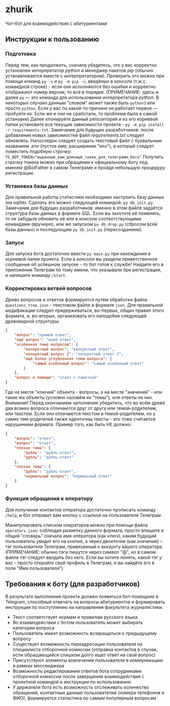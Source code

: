 # zhurik

Чат-бот для взаимодействия с абитуриентами 

## Инструкции к пользованию

### Подготовка 

Перед тем, как продолжить, сначала убедитесь, что у вас корректно установлен интерпретатор *python* и менеджер пакетов *pip* (обычно устанавливается вместе с интерпретатором).
Проверить это можно при помощи команд `py -v` и `py -m pip -v`, введёных в консоли (т.ж.с. командной строке) - если они исполняются без ошибки и корректно отображают номер версии, то всё в порядке. (ПРИМЕЧАНИЕ: здесь и далее `py` — это команда для использования интерпретатора *python*. В некоторых случаях данным "словом" может также быть `python3` или просто `python`. Если у вас по какой-то причине не работает первое — пробуйте их. Если же и они не сработали, то проблема была в самой установке)
Далее клонируйте данный репозиторий и из его корневой папки установите все текущие зависимости проекта - `py -m pip install -r requirements.txt`. Замечание для будущих разработчиков: после добавления новых зависимостей файл *requirements.txt* следует обновлять.
Напоследок следует создать текстовый файл с буквальным названием *.env* (пустое имя, расширение "env"), в который следует поместить подобную строчку:
`TG_BOT_TOKEN="выданный_вам_длинный_токен_для_телеграмм_бота"`
Получить строчку токена можно при обращении к официальному боту под именем @BotFather в самом Телеграме и пройдя небольшую процедуру регистрации. 

### Установка базы данных

Для правильной работы статистики необходимо настроить базу данных (на sqlite). Сделать это можно следующей командой: `py db_init.py`.
Замечание для будущих разработчиков: именно в этом файле задаётся структура базы данных в формате SQL. Если вы захотите её поменять, то не забудьте обновить её или в консоли соответствующими командами (вручную), или же запуском `py db_drop.py` (сбросом всей базы данных) и последующим `py db_init.py` (пересозданием).

### Запуск

Для запуска бота достаточно ввести `py main.py` при нахождении в корневой папке проекта. Если в консоли вы увидели приветственное сообщение об успешном запуске - то бот готов к службе! Найдите его в приложении Телеграм по тому имени, что указывали при регистрации, и напишите команду `/start`.

### Корректировка ветвей вопросов

Древо вопросов и ответов формируется путём обработки файла `questions_tree.json` - текстовом файле в формате `json`.
Для правильной модификации следует придерживаться, во-первых, общих правил этого формата, и, во-вторых, организовать его наподобие следующей древовидной структуры:
```json
{
    "вопрос": "прямой ответ",
    "ещё вопрос": "иной ответ",
    "особенная тема вопросов": {
        "конкретный вопрос": "конкретный ответ",
        "конкретный вопрос 2": "конкретный ответ 2",
        "ещё более углубленная тема вопроса": {
            "самый особенный вопрос": "самый особенный ответ"
        }
    },
    "вопрос о помощи": "ответ с памяткой"
}
```
Где на месте "ключей" объекта - вопросы, а на месте "значений" - или такие же объекты (условно назовём их "темы"), или ответы на них.
Внимание! Перед окончанием заполнения убедитесь, что во всём древе два всяких вопроса отличаются друг от друга или темой-родителем, или текстом. Если они отличаются текстом и темой-родителем, но у самих тем-родителей также идентичны тексты - это тоже считается нарушением формата.
Пример того, как быть НЕ должно:
```json
{
    "вопрос": "ответ",
    "вопрос": "ответ",
    "плохая тема": {
        "дубль": "дубль-ответ",
        "дубль": "дубль-ответ"
    },
    "плохая тема": {
        "дубль": "дубль-ответ",
        "нормальный вопрос": "нормальный ответ"
    }
}
```

### Функция обращения к оператору

Для получения контактов оператора достаточно прописать команду `/help`, и бот отправит вам кнопку с ссылкой на пользователя Телеграм.

Манипулировать списком операторов можно при помощи файла `operators.json`: соблюдая разметку данного формата, просто впишите в общий "словарь" сначала имя оператора (как ключ), каким будущий пользователь увидит его на кнопке, а через двоеточие (как значение) – тэг пользователя Телеграм, привязанный к аккаунту вашего оператора. (ПРИМЕЧАНИЕ: обычно тэги пишутся через символ "@", но в самом файле тэг следует вводить без него. Если вы хотите понять, какой тэг у вас – просто откройте свой профиль в Телеграм, и вы найдёте его в поле "Имя пользователя")

## Требования к боту (для разработчиков)

В результате выполнения проекта должен появиться бот-помощник в Telegram, способный отвечать на вопросы абитуриентов и формировать инструкции по поступлению на направления факультета журналистики.

- Текст соответствует нормам и правилам русского языка
- Во взаимодействии с ботом пользователь может выбирать категории вопроса
- Пользователь имеет возможность возвращаться к предыдущему вопросу
- Существует возможность переадресации пользователя на специалиста отборочной комиссии (отправка контактов в случае, если обращающийся слишком долго ищет ответ на свой вопрос)
- Присутствуют элементы вовлечения пользователя в коммуникацию в рамках мессенджера
- Возможность редактирования ответов бота сотрудниками отборочной комиссии после завершения взаимодействия с проектной командой и инструкции по использованию
- У держателя бота есть возможность отслеживать количество обращений, контактные данные пользователей (номера телефонов и ФИО), формируется статистика по самым популярным вопросам
